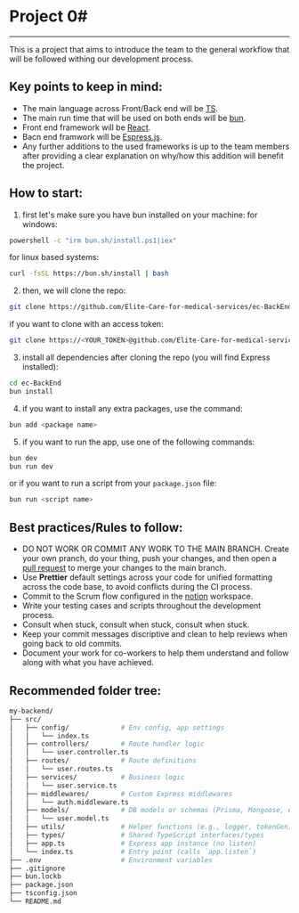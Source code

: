 # Project 0#
---
This is a project that aims to introduce the team to the general workflow that will be followed withing our development process.
## Key points to keep in mind:
* The main language across Front/Back end will be [TS](https://www.typescriptlang.org/).
* The main run time that will be used on both ends will be [bun](https://bun.sh/).
* Front end framework will be [React](https://react.dev/).
* Bacn end framwork will be [Espress.js](https://expressjs.com/).
* Any further additions to the used frameworks is up to the team members after providing a clear explanation on why/how this addition will benefit the project.
## How to start:
1. first let's make sure you have bun installed on your machine:
for windows:
```sh
powershell -c "irm bun.sh/install.ps1|iex"
```
for linux based systems:
```sh
curl -fsSL https://bun.sh/install | bash 
```
2. then, we will clone the repo:
```sh
git clone https://github.com/Elite-Care-for-medical-services/ec-BackEnd.git
```
if you want to clone with an access token:
```sh
git clone https://<YOUR_TOKEN>@github.com/Elite-Care-for-medical-services/ec-BackEnd.git

```
3. install all dependencies after cloning the repo (you will find Express installed):
```sh
cd ec-BackEnd
bun install
```
4. if you want to install any extra packages, use the command:
```sh
bun add <package name>
```
5. if you want to run the app, use one of the following commands:
```sh
bun dev
bun run dev
```
or if you want to run a script from your `package.json` file:
```sh
bun run <script name>
```
## Best practices/Rules to follow:
* DO NOT WORK OR COMMIT ANY WORK TO THE MAIN BRANCH. Create your own pranch, do your thing, push your changes, and then open a [pull request](https://docs.github.com/en/pull-requests/collaborating-with-pull-requests/proposing-changes-to-your-work-with-pull-requests/about-pull-requests) to merge your changes to the main branch.
* Use **Prettier** default settings across your code for unified formatting across the code base, to avoid conflicts during the CI process.
* Commit to the Scrum flow configured in the [notion](https://www.notion.so/20fab7877c3f80688d3dc0f1884b5e2b?v=20fab7877c3f809f8630000c3e03da68) workspace.
* Write your testing cases and scripts throughout the development process.
* Consult when stuck, consult when stuck, consult when stuck.
* Keep your commit messages discriptive and clean to help reviews when going back to old commits.
* Document your work for co-workers to help them understand and follow along with what you have achieved.
## Recommended folder tree:
```sh
my-backend/
├── src/
│   ├── config/             # Env config, app settings
│   │   └── index.ts
│   ├── controllers/        # Route handler logic
│   │   └── user.controller.ts
│   ├── routes/             # Route definitions
│   │   └── user.routes.ts
│   ├── services/           # Business logic
│   │   └── user.service.ts
│   ├── middlewares/        # Custom Express middlewares
│   │   └── auth.middleware.ts
│   ├── models/             # DB models or schemas (Prisma, Mongoose, etc.)
│   │   └── user.model.ts
│   ├── utils/              # Helper functions (e.g., logger, tokenGen)
│   ├── types/              # Shared TypeScript interfaces/types
│   ├── app.ts              # Express app instance (no listen)
│   └── index.ts            # Entry point (calls `app.listen`)
├── .env                    # Environment variables
├── .gitignore
├── bun.lockb
├── package.json
├── tsconfig.json
└── README.md
```
